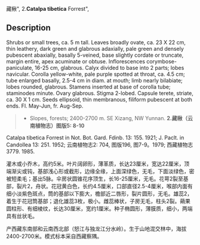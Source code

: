 藏楸",
2.**Catalpa tibetica** Forrest",

## Description
Shrubs or small trees, ca. 5 m tall. Leaves broadly ovate, ca. 23 X 22 cm, thin leathery, dark green and glabrous adaxially, pale green and densely pubescent abaxially, basally 5-veined, base slightly cordate or truncate, margin entire, apex acuminate or obtuse. Inflorescences corymbose-paniculate, 16-25 cm, glabrous. Calyx divided to base into 2 parts; lobes navicular. Corolla yellow-white, pale purple spotted at throat, ca. 4.5 cm; tube enlarged basally, 2.5-4 cm in diam. at mouth; limb nearly bilabiate; lobes rounded, glabrous. Stamens inserted at base of corolla tube; staminodes minute. Ovary glabrous. Stigma 2-lobed. Capsule terete, striate, ca. 30 X 1 cm. Seeds ellipsoid, thin membranous, filiform pubescent at both ends. Fl. May-Jun, fr. Aug-Sep.

> * Slopes, forests; 2400-2700 m. SE Xizang, NW Yunnan.
**2.藏楸（云南植物志）图版5: 8-10**

Catalpa tibetica Forrest in Not. Bot. Gard. Fdinb. 13: 155. 1921; J. Paclt. in Candollea 13: 251. 1952; 云南植物志2: 704, 图版196, 图7-9。1979; 西藏植物志3779. 1985.

灌木或小乔木，高约5米。叶片阔卵形，薄革质，长达23厘米，宽达22厘米，顶端渐尖或钝，基部浅心形或截形，边缘全缘，上面深绿色，无毛，下面淡绿色，密被短柔毛；基出5脉。伞房状圆锥花序顶生，长16-25厘米，无毛。花萼2裂至基部，裂片2，舟状。花冠黄白色，长约4.5厘米，口部直径2.5-4厘米，喉部内面有细小淡紫色斑点，筒的基部以下膨大，檐部近二唇形，裂片圆形，无毛。雄蕊2，着生于花冠筒基部；退化雄蕊3枚，极小。雌蕊棒状，子房无毛，柱头2裂。蒴果圆柱形、有细棱纹，长达30厘米，宽约1厘米。种子椭圆形，薄膜质，细小，两端具有丝状毛。

产西藏东南部和云南西北部（怒江与独龙江分水岭）。生于山地混交林中，海拔2400-2700米。模式标本采自西藏察隅。
